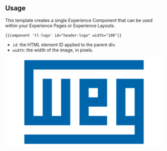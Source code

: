 ## Usage

This template creates a single Experience Component that can be used within your Experience Pages or Experience Layouts.

```
{{component 'tl-logo' id="header-logo" width="100"}}
```

* `id`: the HTML element ID applied to the parent div.
* `width`: the width of the image, in pixels.

![WEG Logo](./preview.png)